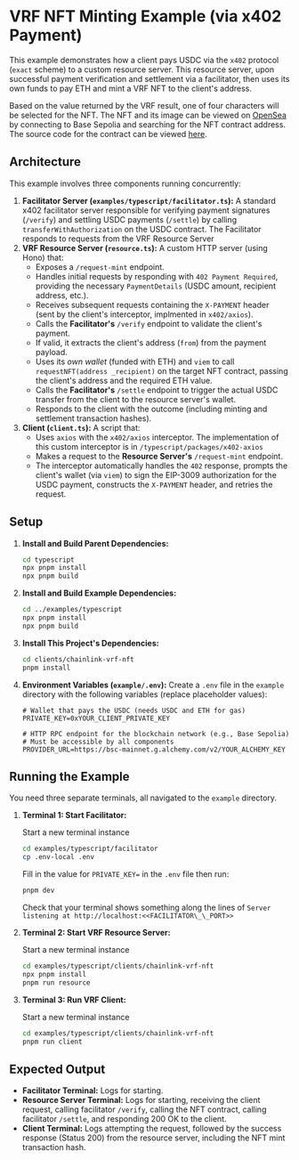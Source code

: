 # VRF NFT Minting Example (via x402 Payment)

This example demonstrates how a client pays USDC via the `x402` protocol (`exact` scheme) to a custom resource server. This resource server, upon successful payment verification and settlement via a facilitator, then uses its own funds to pay ETH and mint a VRF NFT to the client's address.

Based on the value returned by the VRF result, one of four characters will be selected for the NFT. The NFT and its image can be viewed on [OpenSea](https://testnets.opensea.io/) by connecting to Base Sepolia and searching for the NFT contract address. The source code for the contract can be viewed [here](https://sepolia.basescan.org/address/0xcD8841f9a8Dbc483386fD80ab6E9FD9656Da39A2#code).

## Architecture

This example involves three components running concurrently:

1.  **Facilitator Server (`examples/typescript/facilitator.ts`):** A standard x402 facilitator server responsible for verifying payment signatures (`/verify`) and settling USDC payments (`/settle`) by calling `transferWithAuthorization` on the USDC contract. The Facilitator responds to requests from the VRF Resource Server
2.  **VRF Resource Server (`resource.ts`):** A custom HTTP server (using Hono) that:
    - Exposes a `/request-mint` endpoint.
    - Handles initial requests by responding with `402 Payment Required`, providing the necessary `PaymentDetails` (USDC amount, recipient address, etc.).
    - Receives subsequent requests containing the `X-PAYMENT` header (sent by the client's interceptor, implmented in `x402/axios`).
    - Calls the **Facilitator's** `/verify` endpoint to validate the client's payment.
    - If valid, it extracts the client's address (`from`) from the payment payload.
    - Uses its _own wallet_ (funded with ETH) and `viem` to call `requestNFT(address _recipient)` on the target NFT contract, passing the client's address and the required ETH value.
    - Calls the **Facilitator's** `/settle` endpoint to trigger the actual USDC transfer from the client to the resource server's wallet.
    - Responds to the client with the outcome (including minting and settlement transaction hashes).
3.  **Client (`client.ts`):** A script that:
    - Uses `axios` with the `x402/axios` interceptor. The implementation of this custom interceptor is in `/typescript/packages/x402-axios`
    - Makes a request to the **Resource Server's** `/request-mint` endpoint.
    - The interceptor automatically handles the `402` response, prompts the client's wallet (via `viem`) to sign the EIP-3009 authorization for the USDC payment, constructs the `X-PAYMENT` header, and retries the request.

## Setup

1. **Install and Build Parent Dependencies:**

   ```bash
   cd typescript
   npx pnpm install
   npx pnpm build
   ```

2. **Install and Build Example Dependencies:**

   ```bash
   cd ../examples/typescript
   npx pnpm install
   npx pnpm build
   ```

3. **Install This Project's Dependencies:**

   ```bash
   cd clients/chainlink-vrf-nft
   pnpm install
   ```

4. **Environment Variables (`example/.env`):** Create a `.env` file in the `example` directory with the following variables (replace placeholder values):

   ```dotenv
   # Wallet that pays the USDC (needs USDC and ETH for gas)
   PRIVATE_KEY=0xYOUR_CLIENT_PRIVATE_KEY

   # HTTP RPC endpoint for the blockchain network (e.g., Base Sepolia)
   # Must be accessible by all components
   PROVIDER_URL=https://bsc-mainnet.g.alchemy.com/v2/YOUR_ALCHEMY_KEY
   ```

## Running the Example

You need three separate terminals, all navigated to the `example` directory.

1.  **Terminal 1: Start Facilitator:**

    Start a new terminal instance

    ```bash
    cd examples/typescript/facilitator
    cp .env-local .env
    ```

    Fill in the value for `PRIVATE_KEY=` in the `.env` file then run:

    ```bash
    pnpm dev
    ```

    Check that your terminal shows something along the lines of `Server listening at http://localhost:<<FACILITATOR\_\_PORT>>`

2.  **Terminal 2: Start VRF Resource Server:**

    Start a new terminal instance

    ```bash
    cd examples/typescript/clients/chainlink-vrf-nft
    npx pnpm install
    pnpm run resource
    ```

3.  **Terminal 3: Run VRF Client:**

    Start a new terminal instance

    ```bash
    cd examples/typescript/clients/chainlink-vrf-nft
    pnpm run client
    ```

## Expected Output

- **Facilitator Terminal:** Logs for starting.
- **Resource Server Terminal:** Logs for starting, receiving the client request, calling facilitator `/verify`, calling the NFT contract, calling facilitator `/settle`, and responding 200 OK to the client.
- **Client Terminal:** Logs attempting the request, followed by the success response (Status 200) from the resource server, including the NFT mint transaction hash.
